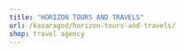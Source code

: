 ```yaml
---
title: "HORIZON TOURS AND TRAVELS"
url: /kasaragod/horizon-tours-and-travels/
shop: travel agency
---
```

